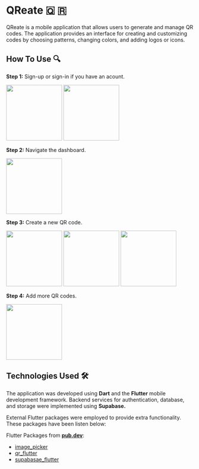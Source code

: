 # QReate 🇶 🇷

QReate is a mobile application that allows users to generate and manage QR codes. The application provides an interface for creating and customizing codes by choosing patterns, changing colors, and adding logos or icons. 

## How To Use 🔍

**Step 1:** Sign-up or sign-in if you have an acount.

<img width="150" src="https://github.com/user-attachments/assets/abd80026-dd89-43b2-ac27-498ae8c61834">
<img width="150" src="https://github.com/user-attachments/assets/d46d1b05-1673-4741-a76c-8c057b2aabd9">

**Step 2:** Navigate the dashboard.

<img width="150" src="https://github.com/user-attachments/assets/6823e7fb-466e-4f90-8257-e9d301326a3a">

**Step 3:** Create a new QR code.

<img width="150" src="https://github.com/user-attachments/assets/b24d1fa9-78dd-42c9-9e6d-b64e5593f664">
<img width="150" src="https://github.com/user-attachments/assets/92ff0058-9dfc-4bc0-a526-2ca4a2d55fd2">
<img width="150" src="https://github.com/user-attachments/assets/6a700023-c5b9-4c22-b87f-6d31744c0cdd">

**Step 4:** Add more QR codes.

<img width="150" src="https://github.com/user-attachments/assets/e38a1418-adac-47d3-bfc2-aec2b2cb2fdb">

## Technologies Used 🛠️

The application was developed using **Dart** and the **Flutter** mobile development framework. Backend services for authentication, database, and storage were implemented using **Supabase.**

External Flutter packages were employed to provide extra functionality. These packages have been listen below:

Flutter Packages from **[pub.dev](https://pub.dev/)**:

- [image_picker](https://pub.dev/packages/image_picker)
- [qr_flutter](https://pub.dev/packages/qr_flutter)
- [supabasae_flutter](https://pub.dev/packages/supabase_flutter)
